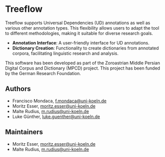 # Treeflow

Treeflow supports Universal Dependencies (UD) annotations as well as various other annotation types. This flexibility allows users to adapt the tool to different methodologies, making it suitable for diverse research goals.

- **Annotation Interface**: A user-friendly interface for UD annotations.
- **Dictionary Creation**: Functionality to create dictionaries from annotated corpora, facilitating linguistic research and analysis.

This software has been developed as part of the Zoroastrian Middle Persian Digital Corpus and Dictionary (MPCD) project. This project has been funded by the German Research Foundation.

## Authors

- Francisco Mondaca, <f.mondaca@uni-koeln.de>
- Moritz Esser, <moritz.esser@uni-koeln.de>
- Malte Rudius, <m.rudius@uni-koeln.de>
- Luke Günther, <luke.guenther@uni-koeln.de>

## Maintainers

- Moritz Esser, <moritz.esser@uni-koeln.de>
- Malte Rudius, <m.rudius@uni-koeln.de>